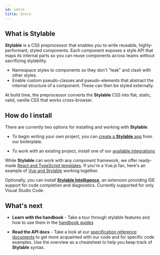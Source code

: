 ```yaml
---
id: intro
title: Intro
---
```


## What is Stylable

**Stylable** is a CSS preprocessor that enables you to write reusable, highly-performant, styled components. Each component exposes a style API that maps its internal parts so you can reuse components across teams without sacrificing stylability.

- Namespace styles to components so they don't "leak" and clash with other styles.
- Enable custom pseudo-classes and pseudo-elements that abstract the internal structure of a component. These can then be styled externally.

At build time, the preprocessor converts the **Stylable** CSS into flat, static, valid, vanilla CSS that works cross-browser.

## How do I install

There are currently two options for installing and working with **Stylable**:

- To begin writing your own project, you can [create a **Stylable** app](./install-configure.md) from our boilerplate.

- To work with an existing project, install one of our [available integrations](./integrations)

While **Stylable** can work with any component framework, we offer ready-made [React and TypeScript templates](./install-configure.md). If you're a Vue.js fan, here's an example of [Vue and Stylable](https://github.com/wix-playground/stylable-vue-example) working together.

Optionally, you can install [**Stylable Intelligence**](./stylable-intelligence.md), an extension providing IDE support for code completion and diagnostics. Currently supported for only Visual Studio Code.

## What's next

- **Learn with the handbook** - Take a tour through stylable features and how to use them in the [handbook guides](../guides/handbook/intro.md)

- **Read the API docs** - Take a look at our [specification reference documents](../references/cheatsheet.mdx) to get more acquainted with our code and for specific code examples. Use the overview as a cheatsheet to help you keep track of **Stylable** syntax.
